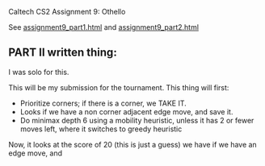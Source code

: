 Caltech CS2 Assignment 9: Othello

See [assignment9_part1.html](http://htmlpreview.github.io/?https://github.com/caltechcs2/othello/blob/master/assignment9_part1.html) and [assignment9_part2.html](http://htmlpreview.github.io/?https://github.com/caltechcs2/othello/blob/master/assignment9_part2.html)

PART II written thing:
------------------------
I was solo for this. 

This will be my submission for the tournament. This thing will first:
   - Prioritize corners; if there is a corner, we TAKE IT.
   - Looks if we have a non corner adjacent edge move, and save it.
   - Do minimax depth 6 using a mobility heuristic, unless it has 2
     or fewer moves left, where it switches to greedy heuristic
   
Now, it looks at the score of 20 (this is just a guess) we have if we have an edge move,
and